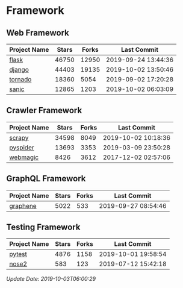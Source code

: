 # Framework

## Web Framework

| Project Name | Stars | Forks | Last Commit |
| ------------ | ----- | ----- | ----------- |
| [flask](https://github.com/pallets/flask) | 46750 | 12950 | 2019-09-24 13:44:36 |
| [django](https://github.com/django/django) | 44403 | 19135 | 2019-10-02 13:50:46 |
| [tornado](https://github.com/tornadoweb/tornado) | 18360 | 5054 | 2019-09-02 17:20:28 |
| [sanic](https://github.com/huge-success/sanic) | 12865 | 1203 | 2019-10-02 06:03:09 |

## Crawler Framework

| Project Name | Stars | Forks | Last Commit |
| ------------ | ----- | ----- | ----------- |
| [scrapy](https://github.com/scrapy/scrapy) | 34598 | 8049 | 2019-10-02 10:18:36 |
| [pyspider](https://github.com/binux/pyspider) | 13693 | 3353 | 2019-03-09 23:50:28 |
| [webmagic](https://github.com/code4craft/webmagic) | 8426 | 3612 | 2017-12-02 02:57:06 |

## GraphQL Framework

| Project Name | Stars | Forks | Last Commit |
| ------------ | ----- | ----- | ----------- |
| [graphene](https://github.com/graphql-python/graphene) | 5022 | 533 | 2019-09-27 08:54:46 |

## Testing Framework

| Project Name | Stars | Forks | Last Commit |
| ------------ | ----- | ----- | ----------- |
| [pytest](https://github.com/pytest-dev/pytest) | 4876 | 1158 | 2019-10-01 19:58:54 |
| [nose2](https://github.com/nose-devs/nose2) | 583 | 123 | 2019-07-12 15:42:18 |

*Update Date: 2019-10-03T06:00:29*